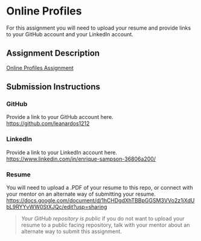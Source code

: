 # Online Profiles
For this assignment you will need to upload your resume and provide links to your GitHub account and your LinkedIn account.

## Assignment Description
[Online Profiles Assignment](https://education.launchcode.org/liftoff/modules/assignments/online-profiles)

## Submission Instructions
 
### GitHub
Provide a link to your GitHub account here.
 https://github.com/leanardos1212
### LinkedIn
Provide a link to your LinkedIn account here.
https://www.linkedin.com/in/enrique-sampson-36806a200/
### Resume
You will need to upload a .PDF of your resume to this repo, or connect with your mentor on an alternate way of submitting your resume.
https://docs.google.com/document/d/1hCHDgdXhTBBpGGSM3VVo2z1jXdUbL9RYYvWW0StXJQc/edit?usp=sharing
> *Your GitHub repository is public* if you do not want to upload your resume to a public facing repository, talk with your mentor about an alternate way to submit this assignment.
